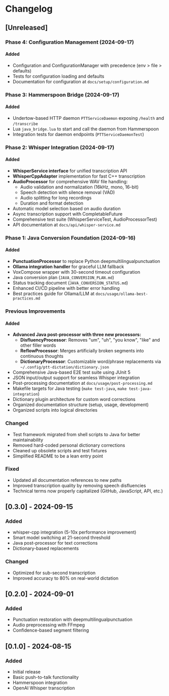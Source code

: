 # Changelog

## [Unreleased]

### Phase 4: Configuration Management (2024-09-17)
#### Added
- Configuration and ConfigurationManager with precedence (env > file > defaults)
- Tests for configuration loading and defaults
- Documentation for configuration at `docs/setup/configuration.md`

### Phase 3: Hammerspoon Bridge (2024-09-17)
#### Added
- Undertow-based HTTP daemon `PTTServiceDaemon` exposing `/health` and `/transcribe`
- Lua `java_bridge.lua` to start and call the daemon from Hammerspoon
- Integration tests for daemon endpoints (`PTTServiceDaemonTest`)

### Phase 2: Whisper Integration (2024-09-17)
#### Added
- **WhisperService interface** for unified transcription API
- **WhisperCppAdapter** implementation for fast C++ transcription
- **AudioProcessor** for comprehensive WAV file handling:
  - Audio validation and normalization (16kHz, mono, 16-bit)
  - Speech detection with silence removal (VAD)
  - Audio splitting for long recordings
  - Duration and format detection
- Automatic model selection based on audio duration
- Async transcription support with CompletableFuture
- Comprehensive test suite (WhisperServiceTest, AudioProcessorTest)
- API documentation at `docs/api/whisper-service.md`

### Phase 1: Java Conversion Foundation (2024-09-16)
#### Added
- **PunctuationProcessor** to replace Python deepmultilingualpunctuation
- **Ollama integration handler** for graceful LLM fallback
- VoxCompose wrapper with 30-second timeout configuration
- Java conversion plan (`JAVA_CONVERSION_PLAN.md`)
- Status tracking document (`JAVA_CONVERSION_STATUS.md`)
- Enhanced CI/CD pipeline with better error handling
- Best practices guide for Ollama/LLM at `docs/usage/ollama-best-practices.md`

### Previous Improvements
#### Added
- **Advanced Java post-processor with three new processors:**
  - **DisfluencyProcessor**: Removes "um", "uh", "you know", "like" and other filler words
  - **ReflowProcessor**: Merges artificially broken segments into continuous thoughts
  - **DictionaryProcessor**: Customizable word/phrase replacements via `~/.config/ptt-dictation/dictionary.json`
- Comprehensive Java-based E2E test suite using JUnit 5
- JSON input/output support for seamless Whisper integration
- Post-processing documentation at `docs/usage/post-processing.md`
- Makefile targets for Java testing (`make test-java`, `make test-java-integration`)
- Dictionary plugin architecture for custom word corrections
- Organized documentation structure (setup, usage, development)
- Organized scripts into logical directories

### Changed
- Test framework migrated from shell scripts to Java for better maintainability
- Removed hard-coded personal dictionary corrections
- Cleaned up obsolete scripts and test fixtures
- Simplified README to be a lean entry point

### Fixed
- Updated all documentation references to new paths
- Improved transcription quality by removing speech disfluencies
- Technical terms now properly capitalized (GitHub, JavaScript, API, etc.)

## [0.3.0] - 2024-09-15
### Added
- whisper-cpp integration (5-10x performance improvement)
- Smart model switching at 21-second threshold
- Java post-processor for text corrections
- Dictionary-based replacements

### Changed
- Optimized for sub-second transcription
- Improved accuracy to 80% on real-world dictation

## [0.2.0] - 2024-09-01
### Added
- Punctuation restoration with deepmultilingualpunctuation
- Audio preprocessing with FFmpeg
- Confidence-based segment filtering

## [0.1.0] - 2024-08-15
### Added
- Initial release
- Basic push-to-talk functionality
- Hammerspoon integration
- OpenAI Whisper transcription